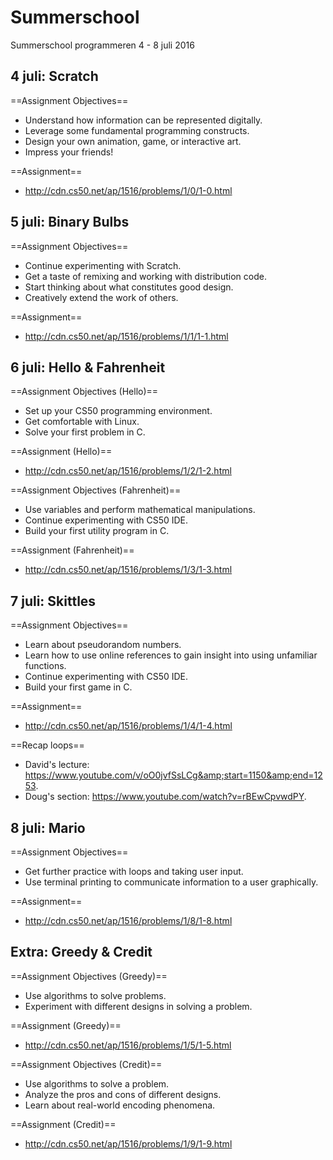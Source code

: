 # Summerschool
Summerschool programmeren 4 - 8 juli 2016

## 4 juli: Scratch
==Assignment Objectives== 
* Understand how information can be represented digitally.
* Leverage some fundamental programming constructs.
* Design your own animation, game, or interactive art.
* Impress your friends!

==Assignment== 
* http://cdn.cs50.net/ap/1516/problems/1/0/1-0.html

## 5 juli: Binary Bulbs
==Assignment Objectives== 
* Continue experimenting with Scratch.
* Get a taste of remixing and working with distribution code.
* Start thinking about what constitutes good design.
* Creatively extend the work of others.

==Assignment== 
* http://cdn.cs50.net/ap/1516/problems/1/1/1-1.html

## 6 juli: Hello & Fahrenheit
==Assignment Objectives (Hello)== 
* Set up your CS50 programming environment.
* Get comfortable with Linux.
* Solve your first problem in C.

==Assignment (Hello)== 
* http://cdn.cs50.net/ap/1516/problems/1/2/1-2.html

==Assignment Objectives (Fahrenheit)== 
* Use variables and perform mathematical manipulations.
* Continue experimenting with CS50 IDE.
* Build your first utility program in C.

==Assignment (Fahrenheit)== 
* http://cdn.cs50.net/ap/1516/problems/1/3/1-3.html

## 7 juli: Skittles
==Assignment Objectives== 
* Learn about pseudorandom numbers.
* Learn how to use online references to gain insight into using unfamiliar functions.
* Continue experimenting with CS50 IDE.
* Build your first game in C.

==Assignment== 
* http://cdn.cs50.net/ap/1516/problems/1/4/1-4.html

==Recap loops==
* David's lecture: https://www.youtube.com/v/oO0jvfSsLCg&amp;start=1150&amp;end=1253.
* Doug's section: https://www.youtube.com/watch?v=rBEwCpvwdPY.

## 8 juli: Mario
==Assignment Objectives== 
* Get further practice with loops and taking user input.
* Use terminal printing to communicate information to a user graphically.

==Assignment== 
* http://cdn.cs50.net/ap/1516/problems/1/8/1-8.html

## Extra: Greedy & Credit
==Assignment Objectives (Greedy)== 
* Use algorithms to solve problems.
* Experiment with different designs in solving a problem.

==Assignment (Greedy)== 
* http://cdn.cs50.net/ap/1516/problems/1/5/1-5.html

==Assignment Objectives (Credit)== 
* Use algorithms to solve a problem.
* Analyze the pros and cons of different designs.
* Learn about real-world encoding phenomena.

==Assignment (Credit)== 
* http://cdn.cs50.net/ap/1516/problems/1/9/1-9.html
